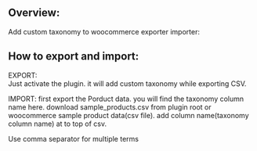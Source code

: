 ## Overview:

Add custom taxonomy to woocommerce exporter importer:

## How to export and import:

EXPORT:  
Just activate the plugin. it will add custom taxonomy while exporting CSV. 

IMPORT:
first export the Porduct data. you will find the taxonomy column name here. download sample_products.csv from plugin root or woocommerce sample product
data(csv file). add column name(taxonomy column name) at to top of csv.

Use comma separator for multiple terms